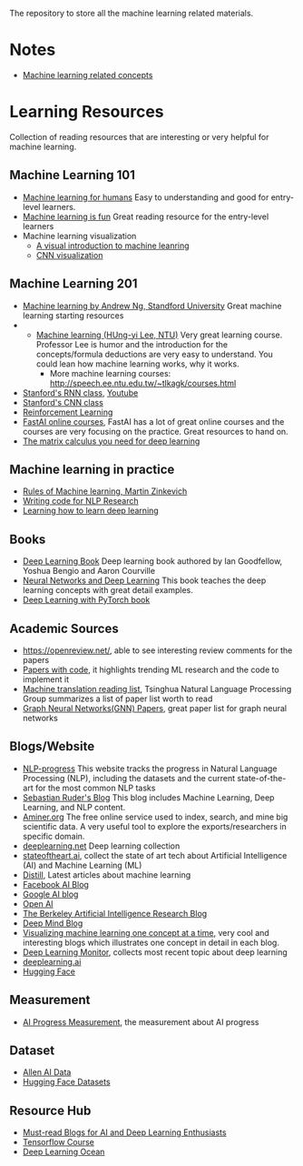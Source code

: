 The repository to store all the machine learning related materials.

# Notes
* [Machine learning related concepts](Topics/machine-learning-concepts.md)

# Learning Resources
Collection of reading resources that are interesting or very helpful for machine learning.

## Machine Learning 101
- [Machine learning for humans](https://medium.com/machine-learning-for-humans/why-machine-learning-matters-6164faf1df12) Easy to understanding and good for entry-level learners.
- [Machine learning is fun](https://www.machinelearningisfun.com/) Great reading resource for the entry-level learners
- Machine learning visualization
   - [A visual introduction to machine leanring](http://www.r2d3.us/visual-intro-to-machine-learning-part-1/)
   - [CNN visualization](https://poloclub.github.io/cnn-explainer/)

## Machine Learning 201
- [Machine learning by Andrew Ng, Standford University](https://www.coursera.org/learn/machine-learning) Great machine learning starting resources
- * [Machine learning (HUng-yi Lee, NTU)](https://www.youtube.com/watch?v=CXgbekl66jc&list=PLJV_el3uVTsPy9oCRY30oBPNLCo89yu49) Very great learning course. Professor Lee is humor and the introduction for the concepts/formula deductions are very easy to understand. You could lean how machine learning works, why it works.
    * More machine learning courses: http://speech.ee.ntu.edu.tw/~tlkagk/courses.html
- [Stanford's RNN class](http://cs224d.stanford.edu/), [Youtube](https://www.youtube.com/watch?v=OQQ-W_63UgQ&list=PL3FW7Lu3i5Jsnh1rnUwq_TcylNr7EkRe6)
- [Stanford's CNN class](http://cs231n.stanford.edu/)
- [Reinforcement Learning](https://www.davidsilver.uk/teaching/)
- [FastAI online courses](https://www.fast.ai/), FastAI has a lot of great online courses and the courses are very focusing on the practice. Great resources to hand on.
- [The matrix calculus you need for deep learning](https://explained.ai/matrix-calculus/)

## Machine learning in practice
- [Rules of Machine learning, Martin Zinkevich](http://martin.zinkevich.org/rules_of_ml/rules_of_ml.pdf)
- [Writing code for NLP Research](https://github.com/allenai/writing-code-for-nlp-research-emnlp2018/blob/master/writing_code_for_nlp_research.pdf)
- [Learning how to learn deep learning](https://evilmartians.com/chronicles/learning-how-to-learn-deep-learning)


## Books
* [Deep Learning Book](https://www.deeplearningbook.org/) Deep learning book authored by Ian Goodfellow, Yoshua Bengio and Aaron Courville
* [Neural Networks and Deep Learning](http://neuralnetworksanddeeplearning.com/) This book teaches the deep learning concepts with great detail examples.
* [Deep Learning with PyTorch book](https://github.com/borninfreedom/DeepLearning/blob/master/Books/Deep-Learning-with-PyTorch.pdf)

## Academic Sources
* https://openreview.net/, able to see interesting review comments for the papers
* [Papers with code](https://paperswithcode.com/), it highlights trending ML research and the code to implement it
* [Machine translation reading list](https://github.com/THUNLP-MT/MT-Reading-List), Tsinghua Natural Language Processing Group summarizes a list of paper list worth to read
* [Graph Neural Networks(GNN) Papers](https://github.com/thunlp/GNNPapers), great paper list for graph neural networks

## Blogs/Website
* [NLP-progress](http://nlpprogress.com/) This website tracks the progress in Natural Language Processing (NLP), including the datasets and the current state-of-the-art for the most common NLP tasks
* [Sebastian Ruder's Blog](http://ruder.io/) This blog includes Machine Learning, Deep Learning, and NLP content.
* [Aminer.org](https://aminer.org/) The free online service used to index, search, and mine big scientific data. A very useful tool to explore the exports/researchers in specific domain.
* [deeplearning.net](http://deeplearning.net/) Deep learning collection
* [stateoftheart.ai](https://www.stateoftheart.ai/), collect the state of art tech about Artificial Intelligence (AI) and Machine Learning (ML)
* [Distill](https://distill.pub/), Latest articles about machine learning
* [Facebook AI Blog](https://research.fb.com/blog/)
* [Google AI blog](https://ai.googleblog.com/)
* [Open AI](https://openai.com/)
* [The Berkeley Artificial Intelligence Research Blog](https://bair.berkeley.edu/blog/)
* [Deep Mind Blog](https://deepmind.com/blog/)
* [Visualizing machine learning one concept at a time](https://jalammar.github.io/), very cool and interesting blogs which illustrates one concept in detail in each blog.
* [Deep Learning Monitor](https://deeplearn.org/), collects most recent topic about deep learning
* [deeplearning.ai](https://www.deeplearning.ai/)
* [Hugging Face](https://huggingface.co/)

## Measurement
* [AI Progress Measurement](https://www.eff.org/ai/metrics), the measurement about AI progress

## Dataset
- [Allen AI Data](https://allenai.org/data)
- [Hugging Face Datasets](https://huggingface.co/datasets)

## Resource Hub
* [Must-read Blogs for AI and Deep Learning Enthusiasts](https://blog.paralleldots.com/data-science/must-read-blogs-ai-deep-learning-enthusiasts/)
* [Tensorflow Course](https://github.com/machinelearningmindset/TensorFlow-Course)
* [Deep Learning Ocean](https://github.com/machinelearningmindset/deep-learning-ocean)


